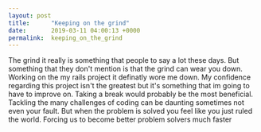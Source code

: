 ```yaml
---
layout: post
title:      "Keeping on the grind"
date:       2019-03-11 04:00:13 +0000
permalink:  keeping_on_the_grind
---
```



The grind it really is something that people to say a lot these days. But something that they don't mention is that the grind can wear you down. Working on the my rails project it definatly wore me down. My confidence regarding this project isn't the greatest but it's something that im going to have to improve on. Taking a break would probably be the most beneficial. Tackling the many challenges of coding can be daunting sometimes not even your fault. But when the problem is solved you feel like you just ruled the world. Forcing us to become better problem solvers much faster
